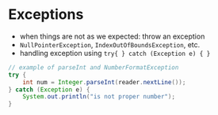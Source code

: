 # Exceptions
* when things are not as we expected: throw an exception
* `NullPointerException`, `IndexOutOfBoundsException`, etc.
* handling exception using `try{ } catch (Exception e) { }`
```java
// example of parseInt and NumberFormatException
try {
    int num = Integer.parseInt(reader.nextLine());
} catch (Exception e) {
    System.out.println("is not proper number");
}
